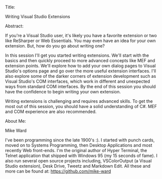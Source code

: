 Title:

Writing Visual Studio Extensions

Abstract:

If you're a Visual Studio user, it's likely you have a favorite
extension or two like ReSharper or Web Essentials. You may even have an
idea for your own extension. But, how do you go about writing one?

In this session I'll get you started writing extensions. We'll start
with the basics and then quickly proceed to more advanced concepts like
MEF and extension points. We'll explore how to add your own dialog pages
to Visual Studio's options page and go over the more useful extension
interfaces. I'll also explore some of the darker corners of extension
development such as Visual Studio's COM interfaces, which work in
different and unexpected ways from standard COM interfaces. By the end
of this session you should have the confidence to begin writing your own
extension.

Writing extensions is challenging and requires advanced skills. To get
the most out of this session, you should have a solid understanding of
C\#. MEF and COM experience are also recommended.

About Me:

Mike Ward

I've been programming since the late 1900's :). I started with punch
cards, moved on to Systems Programming, then Desktop Applications and
most recently Web front-ends. I'm the original author of Hyper Terminal,
the Telnet application that shipped with Windows 95 (my 15 seconds of
fame). I also run several open source projects including, VSColorOutput
(a Visual Studio extension), Desk Drive, Tweetz and Markdown Edit. All
these and more can be found at: <https://github.com/mike-ward>
